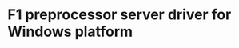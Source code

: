 F1 preprocessor server driver for Windows platform
==================================================



